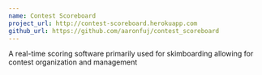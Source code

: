 ```yaml
---
name: Contest Scoreboard
project_url: http://contest-scoreboard.herokuapp.com
github_url: https://github.com/aaronfuj/contest_scoreboard
---
```

A real-time scoring software primarily used for skimboarding allowing for contest organization and management
